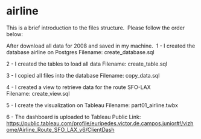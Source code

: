 # airline
This is a brief introduction to the files structure. 
Please follow the order below:

After download all data for 2008 and saved in my machine. 
1 - I created the database airline on Postgres
    Filename: create_database.sql

2 - I created the tables to load all data
    Filename: create_table.sql

3 - I copied all files into the database
    Filename: copy_data.sql

4 - I created a view to retrieve data for the route SFO-LAX
    Filename: create_view.sql
    
5 - I create the visualization on Tableau
    Filename: part01_airline.twbx

6 - The dashboard is uploaded to Tableau Public
    Link: https://public.tableau.com/profile/euripedes.victor.de.campos.junior#!/vizhome/Airline_Route_SFO_LAX_v6/ClientDash
